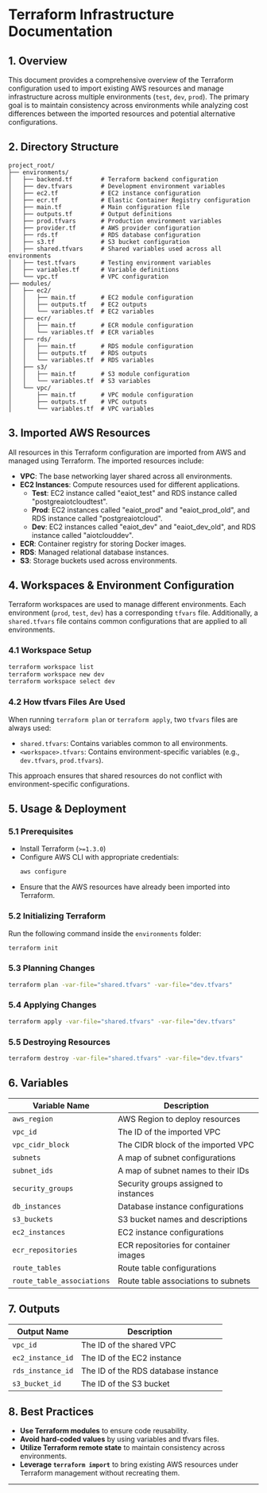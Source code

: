 # Terraform Infrastructure Documentation

## 1. Overview
This document provides a comprehensive overview of the Terraform configuration used to import existing AWS resources and manage infrastructure across multiple environments (`test`, `dev`, `prod`). The primary goal is to maintain consistency across environments while analyzing cost differences between the imported resources and potential alternative configurations.

## 2. Directory Structure
```
project_root/
├── environments/
│   ├── backend.tf        # Terraform backend configuration
│   ├── dev.tfvars        # Development environment variables
│   ├── ec2.tf            # EC2 instance configuration
│   ├── ecr.tf            # Elastic Container Registry configuration
│   ├── main.tf           # Main configuration file
│   ├── outputs.tf        # Output definitions
│   ├── prod.tfvars       # Production environment variables
│   ├── provider.tf       # AWS provider configuration
│   ├── rds.tf            # RDS database configuration
│   ├── s3.tf             # S3 bucket configuration
│   ├── shared.tfvars     # Shared variables used across all environments
│   ├── test.tfvars       # Testing environment variables
│   ├── variables.tf      # Variable definitions
│   └── vpc.tf            # VPC configuration
├── modules/
│   ├── ec2/
│   │   ├── main.tf       # EC2 module configuration
│   │   ├── outputs.tf    # EC2 outputs
│   │   └── variables.tf  # EC2 variables
│   ├── ecr/
│   │   ├── main.tf       # ECR module configuration
│   │   └── variables.tf  # ECR variables
│   ├── rds/
│   │   ├── main.tf       # RDS module configuration
│   │   ├── outputs.tf    # RDS outputs
│   │   └── variables.tf  # RDS variables
│   ├── s3/
│   │   ├── main.tf       # S3 module configuration
│   │   └── variables.tf  # S3 variables
│   └── vpc/
│       ├── main.tf       # VPC module configuration
│       ├── outputs.tf    # VPC outputs
│       └── variables.tf  # VPC variables
```

## 3. Imported AWS Resources
All resources in this Terraform configuration are imported from AWS and managed using Terraform. The imported resources include:
- **VPC**: The base networking layer shared across all environments.
- **EC2 Instances**: Compute resources used for different applications.
  - **Test**: EC2 instance called "eaiot_test" and RDS instance called "postgreaiotcloudtest".
  - **Prod**: EC2 instances called "eaiot_prod" and "eaiot_prod_old", and RDS instance called "postgreaiotcloud".
  - **Dev**: EC2 instances called "eaiot_dev" and "eaiot_dev_old", and RDS instance called "aiotclouddev".
- **ECR**: Container registry for storing Docker images.
- **RDS**: Managed relational database instances.
- **S3**: Storage buckets used across environments.

## 4. Workspaces & Environment Configuration
Terraform workspaces are used to manage different environments. Each environment (`prod`, `test`, `dev`) has a corresponding `tfvars` file. Additionally, a `shared.tfvars` file contains common configurations that are applied to all environments.

### 4.1 Workspace Setup
```sh
terraform workspace list
terraform workspace new dev
terraform workspace select dev
```

### 4.2 How tfvars Files Are Used
When running `terraform plan` or `terraform apply`, two `tfvars` files are always used:
- `shared.tfvars`: Contains variables common to all environments.
- `<workspace>.tfvars`: Contains environment-specific variables (e.g., `dev.tfvars`, `prod.tfvars`).

This approach ensures that shared resources do not conflict with environment-specific configurations.

## 5. Usage & Deployment
### 5.1 Prerequisites
- Install Terraform (`>=1.3.0`)
- Configure AWS CLI with appropriate credentials:
  ```sh
  aws configure
  ```
- Ensure that the AWS resources have already been imported into Terraform.

### 5.2 Initializing Terraform
Run the following command inside the `environments` folder:
```sh
terraform init
```

### 5.3 Planning Changes
```sh
terraform plan -var-file="shared.tfvars" -var-file="dev.tfvars"
```

### 5.4 Applying Changes
```sh
terraform apply -var-file="shared.tfvars" -var-file="dev.tfvars"
```

### 5.5 Destroying Resources
```sh
terraform destroy -var-file="shared.tfvars" -var-file="dev.tfvars"
```

## 6. Variables
| Variable Name         | Description                                       |
|---------------------- |------------------------------------------------- |
| `aws_region`         | AWS Region to deploy resources                   |
| `vpc_id`             | The ID of the imported VPC                        |
| `vpc_cidr_block`     | The CIDR block of the imported VPC               |
| `subnets`            | A map of subnet configurations                    |
| `subnet_ids`         | A map of subnet names to their IDs                |
| `security_groups`    | Security groups assigned to instances             |
| `db_instances`       | Database instance configurations                   |
| `s3_buckets`        | S3 bucket names and descriptions                   |
| `ec2_instances`      | EC2 instance configurations                        |
| `ecr_repositories`   | ECR repositories for container images              |
| `route_tables`       | Route table configurations                         |
| `route_table_associations` | Route table associations to subnets        |

## 7. Outputs
| Output Name          | Description                            |
|----------------------|----------------------------------------|
| `vpc_id`            | The ID of the shared VPC              |
| `ec2_instance_id`   | The ID of the EC2 instance            |
| `rds_instance_id`   | The ID of the RDS database instance   |
| `s3_bucket_id`      | The ID of the S3 bucket               |

## 8. Best Practices
- **Use Terraform modules** to ensure code reusability.
- **Avoid hard-coded values** by using variables and tfvars files.
- **Utilize Terraform remote state** to maintain consistency across environments.
- **Leverage `terraform import`** to bring existing AWS resources under Terraform management without recreating them.

---


